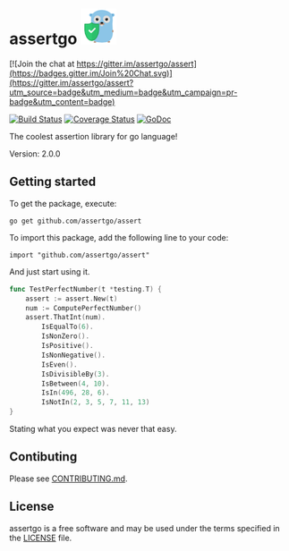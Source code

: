 assertgo ![](https://raw.githubusercontent.com/assertgo/icon/master/assertgo_64.png)
====================================================================================

[![Join the chat at https://gitter.im/assertgo/assert](https://badges.gitter.im/Join%20Chat.svg)](https://gitter.im/assertgo/assert?utm_source=badge&utm_medium=badge&utm_campaign=pr-badge&utm_content=badge)

[![Build Status](https://travis-ci.org/assertgo/assert.svg?branch=develop)](https://travis-ci.org/assertgo/assert)
[![Coverage Status](https://img.shields.io/coveralls/assertgo/assert.svg)](https://coveralls.io/r/assertgo/assert)
[![GoDoc](https://godoc.org/github.com/assertgo/assert?status.svg)](https://godoc.org/github.com/assertgo/assert)

The coolest assertion library for go language!

Version: 2.0.0

Getting started
---------------

To get the package, execute:

	go get github.com/assertgo/assert

To import this package, add the following line to your code:

	import "github.com/assertgo/assert"

And just start using it.

```go
func TestPerfectNumber(t *testing.T) {
	assert := assert.New(t)
	num := ComputePerfectNumber()
	assert.ThatInt(num).
		IsEqualTo(6).
		IsNonZero().
		IsPositive().
		IsNonNegative().
		IsEven().
		IsDivisibleBy(3).
		IsBetween(4, 10).
		IsIn(496, 28, 6).
		IsNotIn(2, 3, 5, 7, 11, 13)
}
```

Stating what you expect was never that easy.

Contibuting
-----------

Please see [CONTRIBUTING.md](CONTRIBUTING.md).

License
-------

assertgo is a free software and may be used under the terms specified in the [LICENSE](LICENSE) file.
